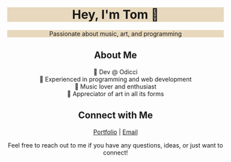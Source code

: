 <!-- HEADER -->
<h1 align="center" style="background-color: #e8d8bd;">Hey,  I'm Tom 👋</h1>

<!-- INTRODUCTION -->
<p align="center" style="background-color: #e8d8bd;">Passionate about music, art, and programming</p>

<!-- ABOUT ME -->
<h2 align="center">About Me</h2>

<p align="center">🌱 Dev @ Odicci<br>
💼 Experienced in programming and web development<br>
🎵 Music lover and enthusiast<br>
🎨 Appreciator of art in all its forms</p>

<!-- CONNECT WITH ME -->
<h2 align="center">Connect with Me</h2>

<p align="center">
  <a href="http://www.tomduchambon.com">Portfolio</a> |
  <a href="mailto:tom.duchambon@gmail.com">Email</a>
</p>

<!-- FOOTER -->
<p align="center">Feel free to reach out to me if you have any questions, ideas, or just want to connect!</p>
